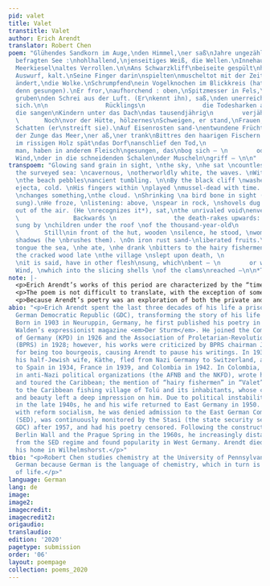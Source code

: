 ```yaml
---
pid: valet
title: Valet
transtitle: Valet
author: Erich Arendt
translator: Robert Chen
poem: "Glühendes Sandkorn im Auge,\nden Himmel,\ner saß\nJahre ungezählt\nvor der
  befragten See :\nhohlhallend,\njenseitiges Weiß, die Wellen.\nInnehausend dem Brustkorb\nAntwort:\nder
  Meerkiesel\naltes Verrollen.\n\nAns Schwarzkliff\nbeiseite gespült\nhartschaliger
  Auswurf, kalt.\nSeine Finger darin\nspielten\nmuscheltot mit der Zeit.\nAls ob Zeit\netwas
  ändert,\ndie Wolke.\nSchrumpfend\nein Vogelknochen im Blickkreis (hat\nder Stein
  denn gesungen).\nEr fror,\naufhorchend : oben,\nSpitzmesser in Fels,\nSchaufeln
  gruben\nden Schrei aus der Luft. (Er\nkennt ihn), saß,\nden unerreichten Hohlraum\neng\num
  sich.\n\n                Rücklings\n                die Todesharken aufwärts :\nAntennen,
  die sangen\nKindern unter das Dach\ndas tausendjährig\n        verjährte Eurydike.\n\n
  \       Noch\nvor der Hütte, hölzernes\nSchweigen, er stand,\nFrauen, breithüftige
  Schatten (er\nstreift sie).\nAuf Eisenrosten sand-\nentwundene Früchte. Ihm\nunter
  der Zunge das Meer,\ner aß,\ner trank\nBittres den haarigen Fischern zu.\n\nAls
  im rissigen Holz spät\ndas Dorf\nanschlief den Tod,\n                seine Adern,\nsagt
  man, haben in anderem Fleisch\ngesungen, das\nbog sich — \n        oder war’s\ndraußen?
  Wind,\nder in die schneidenden Schalen\nder Muscheln\ngriff — \n\n"
transpoem: "Glowing sand grain in sight, \nthe sky, \nhe sat \ncountless years \nfacing
  the surveyed sea: \ncavernous, \notherworldly white, the waves. \nWithin the chest\nReply:
  \nthe beach pebbles\nancient tumbling. \n\nBy the black cliff \nwashed aside \nhard-shelled
  ejecta, cold. \nHis fingers within \nplayed \nmussel-dead with time. \nAs if time
  \nchanges something,\nthe cloud. \nShrinking \na bird bone in sight (has \nthe stone
  sung).\nHe froze, \nlistening: above, \nspear in rock, \nshovels dug \nthe scream
  out of the air. (He \nrecognizes it*), sat,\nthe unrivaled void\nenveloping\nhim.\n\n
  \               Backwards \n                the death-rakes upwards: \nantennas,
  sung by \nchildren under the roof \nof the thousand-year-old\n        Eurydice.\n\n
  \       Still\nin front of the hut, wooden \nsilence, he stood, \nwomen, broad-hued
  shadows (he \nbrushes them). \nOn iron rust sand-\nliberated fruits.\nUnder his
  tongue the sea, \nhe ate, \nhe drank \nbitters to the hairy fishermen. \n\nAs in
  the cracked wood late \nthe village \nslept upon death, \n                its veins,
  \nit is said, have in other flesh\nsung, which\nbent — \n        or was it \noutside?
  Wind, \nwhich into the slicing shells \nof the clams\nreached —\n\n*The scream.\n"
note: |-
  <p>Erich Arendt’s works of this period are characterized by the “timelessness of time” and the “spacelessness of space,” and “Valet” is no exception. Arendt pushes the limits of comprehension to an extent where even he, narrating in the third person, is disoriented by his memories.</p>
  <p>The poem is not difficult to translate, with the exception of some nuances. For example, Verrollen implies not only a dull, roaring sound but also the act of thrashing and twisting, and there is no direct translation that preserves the dual meanings. Additionally, while it is clear in German that <em>ihn</em> (“him/it”) in “Er kennt ihn” refers to <em>Schrei</em> (“scream”), clarity is lost when translating because English lacks grammatical gender. It is also important to note that although German sentence structure differs significantly from that of English, there remains room for choice, and I have replicated Arendt’s choices wherever possible.</p>
  <p>Because Arendt’s poetry was an exploration of both the private and political spheres, it is difficult to understand “Valet” without knowledge of his circumstances; translation alone does not alter this requirement. The mention of bird bones, Eurydice, and mussels seem unrelated until one considers Arendt’s frequent visits to Greece, where he sought in mythology and culture a better understanding of his own existence. The keywords “waves,” “cloud,” “sea,” and “wind,” among others, were common throughout his poems and conveyed the idea of the ever-changing personal and political landscapes. Surrealism and ontologic contradictions — the sky reduced to a “grain of sand,” “shovels [digging] / the scream out of the air” — represent Arendt’s rebellion against bourgeois conformism, although it is clear he does not equate artistic freedom (which he nonetheless was continually denied) with social liberation.</p>
abio: "<p>Erich Arendt spent the last three decades of his life a prisoner of the
  German Democratic Republic (GDC), transforming the story of his life into poetry.
  Born in 1903 in Neuruppin, Germany, he first published his poetry in 1925 in Herwarth
  Walden’s expressionist magazine <em>Der Sturm</em>. He joined the Communist Party
  of Germany (KPD) in 1926 and the Association of Proletarian-Revolutionary Authors
  (BPRS) in 1928; however, his works were criticized by BPRS chairman Johannes Becher
  for being too bourgeois, causing Arendt to pause his writings. In 1933, Arendt and
  his half-Jewish wife, Käthe, fled from Nazi Germany to Switzerland, and subsequently
  to Spain in 1934, France in 1939, and Colombia in 1942. In Colombia, he became active
  in anti-Nazi political organizations (the AFNB and the NKFD), wrote his first book,
  and toured the Caribbean; the mention of “hairy fishermen” in “Valet” likely refers
  to the Caribbean fishing village of Tolú and its inhabitants, whose contemplativeness
  and beauty left a deep impression on him. Due to political instability in Colombia
  in the late 1940s, he and his wife returned to East Germany in 1950. Aligning himself
  with reform socialism, he was denied admission to the East German Communist Party
  (SED), was continuously monitored by the Stasi (the state security service for the
  GDC) after 1957, and had his poetry censored. Following the construction of the
  Berlin Wall and the Prague Spring in the 1960s, he increasingly distanced himself
  from the SED regime and found popularity in West Germany. Arendt died in 1984 in
  his home in Wilhelmshorst.</p>"
tbio: "<p>Robert Chen studies chemistry at the University of Pennsylvania. He pursues
  German because German is the language of chemistry, which in turn is the language
  of life.</p>"
language: German
lang: de
image: 
image2: 
imagecredit: 
imagecredit2: 
origaudio: 
translaudio: 
edition: '2020'
pagetype: submission
order: '06'
layout: poempage
collection: poems_2020
---
```

